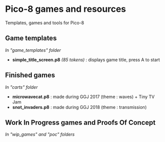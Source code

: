 # Pico-8 games and resources

Templates, games and tools for Pico-8

## Game templates
_In "game_templates" folder_
* __simple_title_screen.p8__ _(85 tokens)_ : displays game title, press A to start

## Finished games
_In "carts" folder_
* __microwavecat.p8__ : made during GGJ 2017 (theme : waves) + Tiny TV Jam
* __snot_invaders.p8__ : made during GGJ 2018 (theme : transmission)
 
## Work In Progress games and Proofs Of Concept
_In "wip_games" and "poc" folders_
